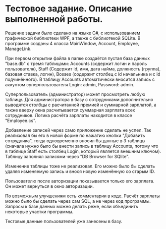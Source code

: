 # Тестовое задание. Описание выполненной работы.
Решение задачи было сделано на языке C#, с использованием графической библиотеки WPF, а также с библиотекой SQLite. В программе созданы 4 класса MainWindow, Account, Employee, ManageLink. 

При первом открытии файла в папке создаётся пустая база данных "base.db" с тремя таблицами: Accounts (содержит логин и пароль пользователя), Staff (Содержит id, имя, дата найма, должность (группа), базовая ставка, логин), Bosses (содержит столбец с id начальника и с id подчинённого). В таблицу Accounts автоматически вносится запись с аккунтом суперпользователя Login: admin, Password: admin.

Суперпользователь (администратор) может просмотреть любую таблицу. Для администратора в базу с сотрудниками дополнительно выводятся столбцы с расчитанной премией и суммарной зарплатой, а также вверху окна расчитывается суммарная зарплата всех сотрудников. Логика расчёта зарплаты находится в классе "Employee.cs".

Добавление записей через само приложение сделать не успел. Так реализовал бы его в новой форме по нажатию кнопки "Добавить сотрудника", тогда одновременно вносил бы данные в 3 таблицы (сначала нужно было бы внести запись в таблицу Accounts, потому что в таблице Staff есть столбец Login, который является внешним ключом). Таблицу заполнял записями через "DB Browser for SQlite".

Изменение таблицы тоже не реализовал. Его можно было бы сделать удаляя изменяемую запись и внося новую изменённую со старым ID.

Пользователю после авторизации показывается только его зарплата. Он может вернуться в окно авторизации.

По возможным улучшениям есть комментарии в коде. Расчёт зарплаты можно было бы сделать через сам SQL, а не через код программы. Запросы к базе данных можно делать реже, если объединить некоторые участки программы.

Тестовые данные пользователей уже занесены в базу.
